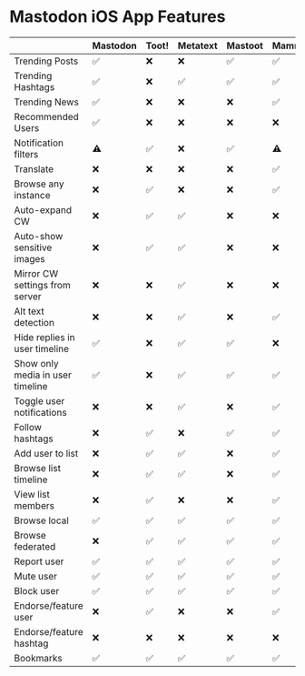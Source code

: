 # Mastodon iOS App Features

|                                  | Mastodon | Toot! | Metatext | Mastoot | Mammoth | Tusker | Ivory |
|----------------------------------|----------|-------|----------|---------|---------|--------|-------|
| Trending Posts                   | ✅       | ❌    | ❌       | ✅      | ✅     | ❌     |       |
| Trending Hashtags                | ✅       | ❌    | ✅       | ✅      | ✅     | ✅     |       |
| Trending News                    | ✅       | ❌    | ❌       | ❌      | ✅     | ❌     |       |
| Recommended Users                | ✅       | ❌    | ❌       | ❌      | ❌     | ❌     |       |
| Notification filters             | ⚠️       |  ✅    | ❌       | ✅      | ⚠️     | ⚠️     |       |
| Translate                        | ❌       | ❌    | ❌       | ❌      | ✅     | ❌     |       |
| Browse any instance              | ❌       | ✅    | ❌       | ❌      | ✅     | ❌     |       |
| Auto-expand CW                   | ❌       | ✅    | ✅       | ❌      | ❌     | ✅     |       |
| Auto-show sensitive images       | ❌       | ✅    | ✅       | ❌      | ❌     | ✅     |       |
| Mirror CW settings from server   | ❌       | ❌    | ✅       | ❌      | ❌     | ❌     |       |
| Alt text detection               | ❌       | ❌    | ✅       | ❌      | ✅     | ❌     |       |
| Hide replies in user timeline    | ✅       | ❌    | ✅       | ✅      | ❌     | ✅     |       |
| Show only media in user timeline | ✅       | ❌    | ✅       | ✅      | ✅     | ✅     |       |
| Toggle user notifications        | ❌       | ❌    | ✅       | ❌      | ✅     | ❌     |       |
| Follow hashtags                  | ❌       | ✅    | ❌       | ✅      | ✅     | ✅     |       |
| Add user to list                 | ❌       | ✅    | ✅       | ❌      | ✅     | ✅     |       |
| Browse list timeline             | ❌       | ✅    | ✅       | ❌      | ✅     | ✅     |       |
| View list members                | ❌       | ✅    | ❌       | ❌      | ✅     | ✅     |       |
| Browse local                     | ✅       | ✅    | ✅       | ✅      | ✅     | ✅     |       |
| Browse federated                 | ❌       | ✅    | ✅       | ✅      | ✅     | ✅     |       |
| Report user                      | ✅       | ✅    | ✅       | ✅      | ✅     | ✅     |       |
| Mute user                        | ✅       | ✅    | ✅       | ✅      | ✅     | ✅     |       |
| Block user                       | ✅       | ✅    | ✅       | ✅      | ✅     | ✅     |       |
| Endorse/feature user             | ❌       | ✅    | ❌       | ❌      | ✅     | ❌     |       |
| Endorse/feature hashtag          | ❌       | ❌    | ❌       | ❌      | ❌     | ❌     |       |
| Bookmarks                        | ✅       | ✅    | ✅       | ✅      | ✅     | ✅     |       |
